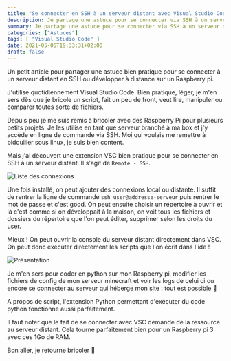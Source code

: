 ```yaml
---
title: "Se connecter en SSH à un serveur distant avec Visual Studio Code"
description: Je partage une astuce pour se connecter via SSH à un serveur distant grâce à Visual Studio Code
summary: Je partage une astuce pour se connecter via SSH à un serveur distant grâce à Visual Studio Code
categories: ["Astuces"]
tags: [ "Visual Studio Code" ]
date: 2021-05-05T19:33:31+02:00
draft: false
---
```


Un petit article pour partager une astuce bien pratique pour se connecter à un serveur distant en SSH ou développer à distance sur un Raspberry pi.

J'utilise quotidiennement Visual Studio Code. Bien pratique, léger, je m'en sers dès que je bricole un script, fait un peu de front, veut lire, manipuler ou comparer toutes sorte de fichiers.

Depuis peu je me suis remis à bricoler avec des Raspberry Pi pour plusieurs petits projets. Je les utilise en tant que serveur branché à ma box et j'y accède en ligne de commande via SSH. Moi qui voulais me remettre à bidouiller sous linux, je suis bien content.

Mais j'ai découvert une extension VSC bien pratique pour se connecter en SSH à un serveur distant. Il s'agit de `Remote - SSH`.

<img src="/img/se-connecter-ssh-serveur-distant-vsc/ssh-vsc-list-connexion.webp" alt="Liste des connexions" class="center">

Une fois installé, on peut ajouter des connexions local ou distante. Il suffit de rentrer la ligne de commande `ssh user@addresse-serveur` puis rentrer le mot de passe et c'est good. On peut ensuite choisir un répertoire à ouvrir et là c'est comme si on développait à la maison, on voit tous les fichiers et dossiers du répertoire que l'on peut éditer, supprimer selon les droits du user.

Mieux ! On peut ouvrir la console du serveur distant directement dans VSC. On peut donc exécuter directement les scripts que l'on écrit dans l'ide !

<img src="/img/se-connecter-ssh-serveur-distant-vsc/ssh-vsc-presentation.webp" alt="Présentation" class="center">

Je m'en sers pour coder en python sur mon Raspberry pi, modifier les fichiers de config de mon serveur minecraft et voir les logs de celui ci ou encore se connecter au serveur qui héberge mon site : tout est possible 🙂

A propos de script, l'extension Python permettant d'exécuter du code python fonctionne aussi parfaitement.

Il faut noter que le fait de se connecter avec VSC demande de la ressource au serveur distant. Cela tourne parfaitement bien pour un Raspberry pi 3 avec ces 1Go de RAM.

Bon aller, je retourne bricoler 🙂
